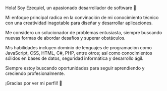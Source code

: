 Hola! Soy Ezequiel, un apasionado desarrollador de software 🚀

Mi enfoque principal radica en la convinación de mi conocimiento técnico con una creatividad inagotable para diseñar y desarrollar aplicaciones.

Me considero un solucionador de problemas entusiasta, siempre buscando nuevas formas de abordar desafíos y superar obstáculos.

Mis habilidades incluyen dominio de lenguajes de programación como JavaScript, CSS, HTML, C#, PHP, entre otros;
así como conocimientos sólidos en bases de datos, seguridad informática y desarrollo ágil.

Siempre estoy buscando oportunidades para seguir aprendiendo y creciendo profesionalmente.

¡Gracias por ver mi perfil! 🤠
